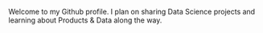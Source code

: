 Welcome to my Github profile. I plan on sharing Data Science projects and learning about Products & Data along the way. 
